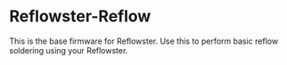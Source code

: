 Reflowster-Reflow
=================

This is the base firmware for Reflowster. Use this to perform basic reflow soldering using your Reflowster.

